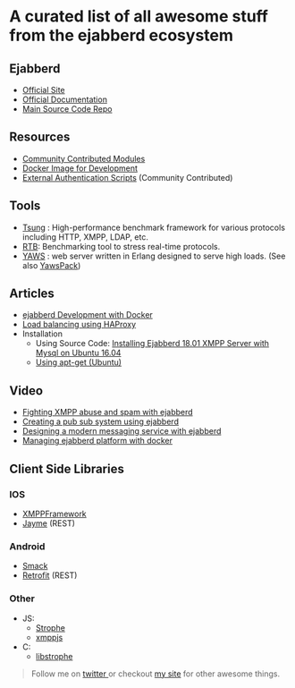 # A curated list of all awesome stuff from the ejabberd ecosystem

## Ejabberd

* [Official Site](https://www.ejabberd.im/)
* [Official Documentation](https://docs.ejabberd.im/)
* [Main Source Code Repo](https://github.com/processone/ejabberd)

## Resources

* [Community Contributed Modules](https://github.com/processone/ejabberd-contrib)
* [Docker Image for Development](https://hub.docker.com/r/ejabberd/mix/)
* [External Authentication Scripts](https://www.ejabberd.im/extauth/index.html) \(Community Contributed\)

##  Tools

* [Tsung](https://github.com/processone/tsung) :  High-performance benchmark framework for various protocols including HTTP, XMPP, LDAP, etc.
* [RTB](https://github.com/processone/rtb): Benchmarking tool to stress real-time protocols.
* [YAWS](http://yaws.hyber.org/) : web server written in Erlang designed to serve high loads. \(See also [YawsPack](https://www.ejabberd.im/yawspack/index.html)\)

## Articles

* [ejabberd Development with Docker](https://medium.com/processone/ejabberd-development-with-docker-a75c1bc6ac5f)
* [Load balancing using HAProxy](https://blog.onefellow.com/post/76702632637/haproxy-and-ejabberd)
* Installation
  * Using Source Code: [Installing Ejabberd 18.01 XMPP Server with Mysql on Ubuntu 16.04](https://medium.com/modern-sysadmin/how-to-install-ejabberd-18-01-xmpp-server-with-mysql-on-ubuntu-16-04-f0facededf2e)
  * [Using apt-get \(Ubuntu\)](https://www.digitalocean.com/community/tutorials/how-to-install-ejabberd-xmpp-server-on-ubuntu)

## Video

* [Fighting XMPP abuse and spam with ejabberd](https://www.youtube.com/watch?v=djP8Vh3BTyw)
* [Creating a pub sub system using ejabberd](https://www.youtube.com/watch?v=0fXMzmFyNes)
* [Designing a modern messaging service with ejabberd](https://www.youtube.com/watch?v=iml8esM7cmA)
* [Managing ejabberd platform with docker](https://www.youtube.com/watch?v=yMq9t9wzaRk)

## Client Side Libraries

### IOS

* [XMPPFramework](https://github.com/robbiehanson/XMPPFramework)
* [Jayme](https://github.com/inaka/Jayme) \(REST\)

### Android

* [Smack](https://github.com/igniterealtime/Smack) 
* [Retrofit](https://github.com/square/retrofit) \(REST\)

### Other

* JS: 
  * [Strophe](http://strophe.im/)
  * [xmppjs](https://github.com/xmppjs/xmpp.js)
* C:
  * [libstrophe](http://strophe.im/libstrophe/)

> Follow me on [twitter ](https://twitter.com/askShantanu)or checkout [my site](https://shantanudeshmukh.com) for other awesome things.

